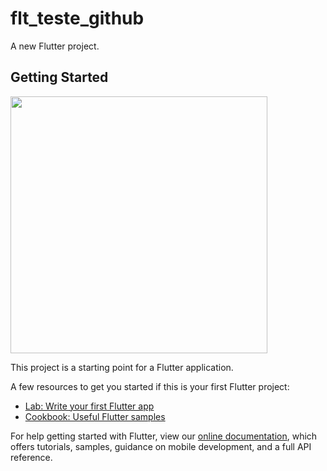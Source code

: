 # flt_teste_github

A new Flutter project.

## Getting Started

<div aling="center">
    <img src="https://user-images.githubusercontent.com/31226040/152776456-010fd085-d870-451e-be48-f57be4bcc32b.jpeg" width="411px" />
</div>

This project is a starting point for a Flutter application.

A few resources to get you started if this is your first Flutter project:

- [Lab: Write your first Flutter app](https://flutter.dev/docs/get-started/codelab)
- [Cookbook: Useful Flutter samples](https://flutter.dev/docs/cookbook)

For help getting started with Flutter, view our
[online documentation](https://flutter.dev/docs), which offers tutorials,
samples, guidance on mobile development, and a full API reference.
